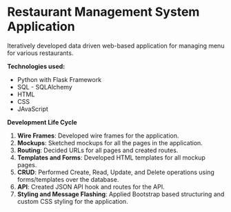 # Restaurant Management System Application

Iteratively developed data driven web-based application for managing menu for various restaurants. 

**Technologies used:**
- Python with Flask Framework
- SQL - SQLAlchemy
- HTML
- CSS
- JAvaScript

**Development Life Cycle**
1. __Wire Frames__: Developed wire frames for the application.
2. __Mockups__: Sketched mockups for all the pages in the application.
3. __Routing__: Decided URLs for all pages and created routes.
4. __Templates and Forms__: Developed HTML templates for all mockup pages.
5. __CRUD__: Performed Create, Read, Update, and Delete operations using forms/templates over the database.
6. __API__: Created JSON API hook and routes for the API.
7. __Styling and Message Flashing__: Applied Bootstrap based structuring and custom CSS styling for the application.
